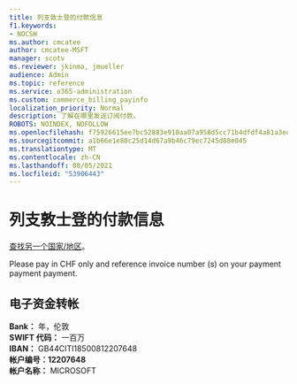 ```yaml
---
title: 列支敦士登的付款信息
f1.keywords:
- NOCSH
ms.author: cmcatee
author: cmcatee-MSFT
manager: scotv
ms.reviewer: jkinma, jmueller
audience: Admin
ms.topic: reference
ms.service: o365-administration
ms.custom: commerce_billing_payinfo
localization_priority: Normal
description: 了解在哪里发送订阅付款。
ROBOTS: NOINDEX, NOFOLLOW
ms.openlocfilehash: f75926615ee7bc52883e910aa07a958d5cc71b4dfdf4a81a3ed8722d0dea9789
ms.sourcegitcommit: a1b66e1e80c25d14d67a9b46c79ec7245d88e045
ms.translationtype: MT
ms.contentlocale: zh-CN
ms.lasthandoff: 08/05/2021
ms.locfileid: "53906443"
---
```

# <a name="payment-information-for-liechtenstein"></a>列支敦士登的付款信息

[查找另一个国家/地区](../billing-and-payments/pay-for-your-subscription.md)。

Please pay in CHF only and reference invoice number (s) on your payment payment payment.

## <a name="electronic-funds-transfer"></a>电子资金转帐

**Bank：** 年，伦敦  
**SWIFT 代码：** 一百万  
**IBAN：** GB44CITI18500812207648  
**帐户编号：12207648**  
**帐户名称：** MICROSOFT

